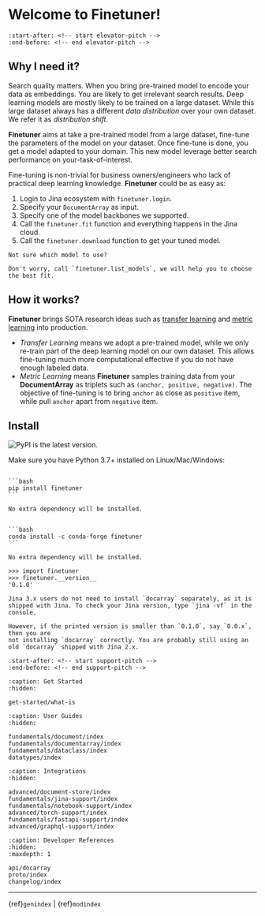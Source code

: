 # Welcome to Finetuner!

```{include} ../README.md
:start-after: <!-- start elevator-pitch -->
:end-before: <!-- end elevator-pitch -->
```

## Why I need it?

Search quality matters.
When you bring pre-trained model to encode your data as embeddings.
You are likely to get irrelevant search results.
Deep learning models are mostly likely to be trained on a large dataset.
While this large dataset always has a different *data distribution* over your own dataset.
We refer it as *distribution shift*.

**Finetuner** aims at take a pre-trained model from a large dataset,
fine-tune the parameters of the model on your dataset.
Once fine-tune is done,
you get a model adapted to your domain.
This new model leverage better search performance on your-task-of-interest.

Fine-tuning is non-trivial for business owners/engineers who lack of practical deep learning knowledge.
**Finetuner** could be as easy as:

1. Login to Jina ecosystem with `finetuner.login`.
2. Specify your `DocumentArray` as input.
3. Specify one of the model backbones we supported.
4. Call the `finetuner.fit` function and everything happens in the Jina cloud.
5. Call the `finetuner.download` function to get your tuned model.

```{Important}
Not sure which model to use?

Don't worry, call `finetuner.list_models`, we will help you to choose the best fit.
```

## How it works?

**Finetuner** brings SOTA research ideas such as [transfer learning]() and [metric learning]() into production.

+ *Transfer Learning* means we adopt a pre-trained model, while we only re-train part of the deep learning model on our own dataset. This allows fine-tuning much more computational effective if you do not have enough labeled data.
+ *Metric Learning* means **Finetuner** samples training data from your **DocumentArray** as triplets such as `(anchor, positive, negative)`. The objective of fine-tuning is to bring `anchor` as close as `positive` item, while pull `anchor` apart from `negative` item.





## Install

![PyPI](https://img.shields.io/pypi/v/finetuner?color=%23ffffff&label=%20) is the latest version.

Make sure you have Python 3.7+ installed on Linux/Mac/Windows:

````{tab} Basic install

```bash
pip install finetuner
```

No extra dependency will be installed.
````

````{tab} Basic install via Conda

```bash
conda install -c conda-forge finetuner
```

No extra dependency will be installed.
````


```pycon
>>> import finetuner
>>> finetuner.__version__
'0.1.0'
```




```{important}
Jina 3.x users do not need to install `docarray` separately, as it is shipped with Jina. To check your Jina version, type `jina -vf` in the console.

However, if the printed version is smaller than `0.1.0`, say `0.0.x`, then you are 
not installing `docarray` correctly. You are probably still using an old `docarray` shipped with Jina 2.x. 
```



```{include} ../README.md
:start-after: <!-- start support-pitch -->
:end-before: <!-- end support-pitch -->
```

```{toctree}
:caption: Get Started
:hidden:

get-started/what-is
```

```{toctree}
:caption: User Guides
:hidden:

fundamentals/document/index
fundamentals/documentarray/index
fundamentals/dataclass/index
datatypes/index
```

```{toctree}
:caption: Integrations
:hidden:

advanced/document-store/index
fundamentals/jina-support/index
fundamentals/notebook-support/index
advanced/torch-support/index
fundamentals/fastapi-support/index
advanced/graphql-support/index
```


```{toctree}
:caption: Developer References
:hidden:
:maxdepth: 1

api/docarray
proto/index
changelog/index
```


---
{ref}`genindex` | {ref}`modindex`
